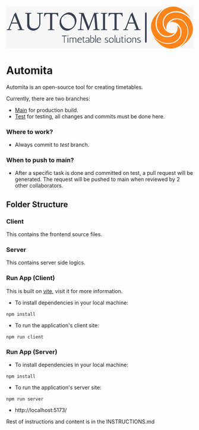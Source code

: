 ![Logo](./client/src/assets/images/logo.jpeg)

# Automita

Automita is an open-source tool for creating timetables.

Currently, there are two branches:

- [Main](https://github.com/tombstone-10/Autmoita) for production build.
- [Test](https://github.com/tombstone-10/Autmoita/tree/Test) for testing, all changes and commits must be done here.

### Where to work?

- Always commit to _test_ branch.

### When to push to main?

- After a specific task is done and committed on test, a pull request will be generated. The request will be pushed to main when reviewed by 2 other collaborators.

## Folder Structure

### Client

This contains the frontend source files.

### Server

This contains server side logics.

### Run App (Client)

This is built on [vite](https://vitejs.dev/guide/), visit it for more information.

- To install dependencies in your local machine:

```
npm install
```

- To run the application's client site:

```
npm run client
```

### Run App (Server)

- To install dependencies in your local machine:

```
npm install
```

- To run the application's server site:

```
npm run server
```

- http://localhost:5173/

Rest of instructions and content is in the INSTRUCTIONS.md
